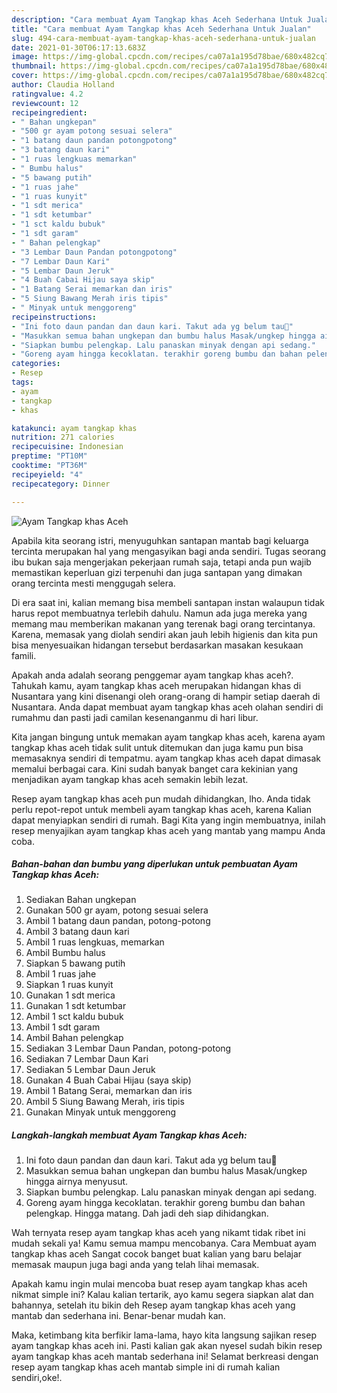 ```yaml
---
description: "Cara membuat Ayam Tangkap khas Aceh Sederhana Untuk Jualan"
title: "Cara membuat Ayam Tangkap khas Aceh Sederhana Untuk Jualan"
slug: 494-cara-membuat-ayam-tangkap-khas-aceh-sederhana-untuk-jualan
date: 2021-01-30T06:17:13.683Z
image: https://img-global.cpcdn.com/recipes/ca07a1a195d78bae/680x482cq70/ayam-tangkap-khas-aceh-foto-resep-utama.jpg
thumbnail: https://img-global.cpcdn.com/recipes/ca07a1a195d78bae/680x482cq70/ayam-tangkap-khas-aceh-foto-resep-utama.jpg
cover: https://img-global.cpcdn.com/recipes/ca07a1a195d78bae/680x482cq70/ayam-tangkap-khas-aceh-foto-resep-utama.jpg
author: Claudia Holland
ratingvalue: 4.2
reviewcount: 12
recipeingredient:
- " Bahan ungkepan"
- "500 gr ayam potong sesuai selera"
- "1 batang daun pandan potongpotong"
- "3 batang daun kari"
- "1 ruas lengkuas memarkan"
- " Bumbu halus"
- "5 bawang putih"
- "1 ruas jahe"
- "1 ruas kunyit"
- "1 sdt merica"
- "1 sdt ketumbar"
- "1 sct kaldu bubuk"
- "1 sdt garam"
- " Bahan pelengkap"
- "3 Lembar Daun Pandan potongpotong"
- "7 Lembar Daun Kari"
- "5 Lembar Daun Jeruk"
- "4 Buah Cabai Hijau saya skip"
- "1 Batang Serai memarkan dan iris"
- "5 Siung Bawang Merah iris tipis"
- " Minyak untuk menggoreng"
recipeinstructions:
- "Ini foto daun pandan dan daun kari. Takut ada yg belum tau🤭"
- "Masukkan semua bahan ungkepan dan bumbu halus Masak/ungkep hingga airnya menyusut."
- "Siapkan bumbu pelengkap. Lalu panaskan minyak dengan api sedang."
- "Goreng ayam hingga kecoklatan. terakhir goreng bumbu dan bahan pelengkap. Hingga matang. Dah jadi deh siap dihidangkan."
categories:
- Resep
tags:
- ayam
- tangkap
- khas

katakunci: ayam tangkap khas 
nutrition: 271 calories
recipecuisine: Indonesian
preptime: "PT10M"
cooktime: "PT36M"
recipeyield: "4"
recipecategory: Dinner

---
```



![Ayam Tangkap khas Aceh](https://img-global.cpcdn.com/recipes/ca07a1a195d78bae/680x482cq70/ayam-tangkap-khas-aceh-foto-resep-utama.jpg)

Apabila kita seorang istri, menyuguhkan santapan mantab bagi keluarga tercinta merupakan hal yang mengasyikan bagi anda sendiri. Tugas seorang ibu bukan saja mengerjakan pekerjaan rumah saja, tetapi anda pun wajib memastikan keperluan gizi terpenuhi dan juga santapan yang dimakan orang tercinta mesti menggugah selera.

Di era  saat ini, kalian memang bisa membeli santapan instan walaupun tidak harus repot membuatnya terlebih dahulu. Namun ada juga mereka yang memang mau memberikan makanan yang terenak bagi orang tercintanya. Karena, memasak yang diolah sendiri akan jauh lebih higienis dan kita pun bisa menyesuaikan hidangan tersebut berdasarkan masakan kesukaan famili. 



Apakah anda adalah seorang penggemar ayam tangkap khas aceh?. Tahukah kamu, ayam tangkap khas aceh merupakan hidangan khas di Nusantara yang kini disenangi oleh orang-orang di hampir setiap daerah di Nusantara. Anda dapat membuat ayam tangkap khas aceh olahan sendiri di rumahmu dan pasti jadi camilan kesenanganmu di hari libur.

Kita jangan bingung untuk memakan ayam tangkap khas aceh, karena ayam tangkap khas aceh tidak sulit untuk ditemukan dan juga kamu pun bisa memasaknya sendiri di tempatmu. ayam tangkap khas aceh dapat dimasak memalui berbagai cara. Kini sudah banyak banget cara kekinian yang menjadikan ayam tangkap khas aceh semakin lebih lezat.

Resep ayam tangkap khas aceh pun mudah dihidangkan, lho. Anda tidak perlu repot-repot untuk membeli ayam tangkap khas aceh, karena Kalian dapat menyiapkan sendiri di rumah. Bagi Kita yang ingin membuatnya, inilah resep menyajikan ayam tangkap khas aceh yang mantab yang mampu Anda coba.

<!--inarticleads1-->

##### Bahan-bahan dan bumbu yang diperlukan untuk pembuatan Ayam Tangkap khas Aceh:

1. Sediakan  Bahan ungkepan
1. Gunakan 500 gr ayam, potong sesuai selera
1. Ambil 1 batang daun pandan, potong-potong
1. Ambil 3 batang daun kari
1. Ambil 1 ruas lengkuas, memarkan
1. Ambil  Bumbu halus
1. Siapkan 5 bawang putih
1. Ambil 1 ruas jahe
1. Siapkan 1 ruas kunyit
1. Gunakan 1 sdt merica
1. Gunakan 1 sdt ketumbar
1. Ambil 1 sct kaldu bubuk
1. Ambil 1 sdt garam
1. Ambil  Bahan pelengkap
1. Sediakan 3 Lembar Daun Pandan, potong-potong
1. Sediakan 7 Lembar Daun Kari
1. Sediakan 5 Lembar Daun Jeruk
1. Gunakan 4 Buah Cabai Hijau (saya skip)
1. Ambil 1 Batang Serai, memarkan dan iris
1. Ambil 5 Siung Bawang Merah, iris tipis
1. Gunakan  Minyak untuk menggoreng




<!--inarticleads2-->

##### Langkah-langkah membuat Ayam Tangkap khas Aceh:

1. Ini foto daun pandan dan daun kari. Takut ada yg belum tau🤭
1. Masukkan semua bahan ungkepan dan bumbu halus Masak/ungkep hingga airnya menyusut.
1. Siapkan bumbu pelengkap. Lalu panaskan minyak dengan api sedang.
1. Goreng ayam hingga kecoklatan. terakhir goreng bumbu dan bahan pelengkap. Hingga matang. Dah jadi deh siap dihidangkan.




Wah ternyata resep ayam tangkap khas aceh yang nikamt tidak ribet ini mudah sekali ya! Kamu semua mampu mencobanya. Cara Membuat ayam tangkap khas aceh Sangat cocok banget buat kalian yang baru belajar memasak maupun juga bagi anda yang telah lihai memasak.

Apakah kamu ingin mulai mencoba buat resep ayam tangkap khas aceh nikmat simple ini? Kalau kalian tertarik, ayo kamu segera siapkan alat dan bahannya, setelah itu bikin deh Resep ayam tangkap khas aceh yang mantab dan sederhana ini. Benar-benar mudah kan. 

Maka, ketimbang kita berfikir lama-lama, hayo kita langsung sajikan resep ayam tangkap khas aceh ini. Pasti kalian gak akan nyesel sudah bikin resep ayam tangkap khas aceh mantab sederhana ini! Selamat berkreasi dengan resep ayam tangkap khas aceh mantab simple ini di rumah kalian sendiri,oke!.

